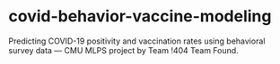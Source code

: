 # covid-behavior-vaccine-modeling
Predicting COVID-19 positivity and vaccination rates using behavioral survey data — CMU MLPS project by Team !404 Team Found.
